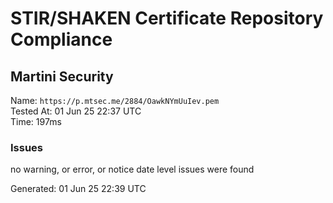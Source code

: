 # STIR/SHAKEN Certificate Repository Compliance

## Martini Security

Name: `https://p.mtsec.me/2884/OawkNYmUuIev.pem`\
Tested At: 01 Jun 25 22:37 UTC\
Time: 197ms

### Issues

no warning, or error, or notice date level issues were found

Generated: 01 Jun 25 22:39 UTC